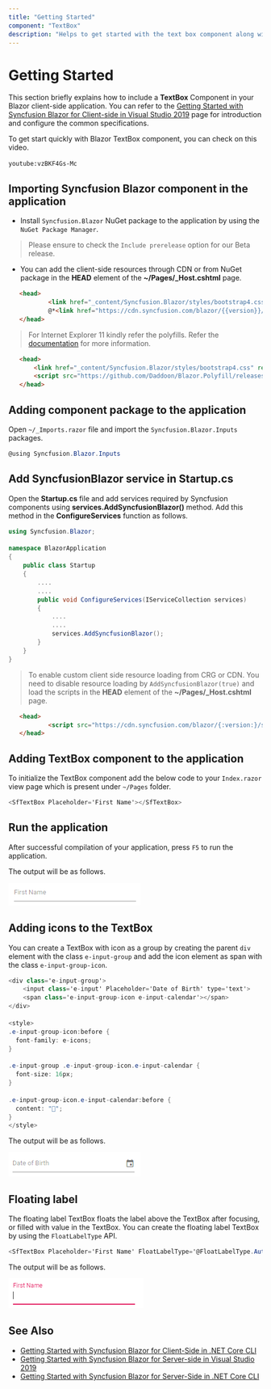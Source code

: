```yaml
---
title: "Getting Started"
component: "TextBox"
description: "Helps to get started with the text box component along with its key features such as a floating label, adding icons (input group), and ripple effect."
---
```


# Getting Started

This section briefly explains how to include a **TextBox** Component in your Blazor client-side application. You can refer to the [Getting Started with Syncfusion Blazor for Client-side in Visual Studio 2019](../getting-started/blazor-webassembly/) page for introduction and configure the common specifications.

To get start quickly with Blazor TextBox component, you can check on this video.

`youtube:vzBKF4Gs-Mc`

## Importing Syncfusion Blazor component in the application

* Install `Syncfusion.Blazor` NuGet package to the application by using the `NuGet Package Manager`.

> Please ensure to check the `Include prerelease` option for our Beta release.

* You can add the client-side resources through CDN or from NuGet package in the  **HEAD** element of the **~/Pages/_Host.cshtml** page.

 ```html
    <head>
            <link href="_content/Syncfusion.Blazor/styles/bootstrap4.css" rel="stylesheet" />
            @*<link href="https://cdn.syncfusion.com/blazor/{{version}}/styles/{{theme}}.css" rel="stylesheet" />*@
    </head>
```

> For Internet Explorer 11 kindly refer the polyfills. Refer the [documentation](https://ej2.syncfusion.com/blazor/documentation/common/how-to/render-blazor-server-app-in-ie/) for more information.

 ```html
    <head>
        <link href="_content/Syncfusion.Blazor/styles/bootstrap4.css" rel="stylesheet" />
        <script src="https://github.com/Daddoon/Blazor.Polyfill/releases/download/3.0.1/blazor.polyfill.min.js"></script>
    </head>
```

## Adding component package to the application

Open `~/_Imports.razor` file and import the `Syncfusion.Blazor.Inputs` packages.

```csharp
@using Syncfusion.Blazor.Inputs
```

## Add SyncfusionBlazor service in Startup.cs

Open the **Startup.cs** file and add services required by Syncfusion components using  **services.AddSyncfusionBlazor()** method. Add this method in the **ConfigureServices** function as follows.

```csharp
using Syncfusion.Blazor;

namespace BlazorApplication
{
    public class Startup
    {
        ....
        ....
        public void ConfigureServices(IServiceCollection services)
        {
            ....
            ....
            services.AddSyncfusionBlazor();
        }
    }
}
```

> To enable custom client side resource loading from CRG or CDN. You need to disable resource loading by `AddSyncfusionBlazor(true)` and load the scripts in the **HEAD** element of the **~/Pages/_Host.cshtml** page.

 ```html
    <head>
            <script src="https://cdn.syncfusion.com/blazor/{:version:}/syncfusion-blazor.min.js"></script>
    </head>
```

## Adding TextBox component to the application

To initialize the TextBox component add the below code to your `Index.razor` view page which is present under `~/Pages` folder.

```csharp
<SfTextBox Placeholder='First Name'></SfTextBox>
```

## Run the application

After successful compilation of your application, press `F5` to run the application.

The output will be as follows.

![TextBox Sample](./images/textbox_getting_started.png)

## Adding icons to the TextBox

You can create a TextBox with icon as a group by creating the parent `div` element with the class `e-input-group` and add the icon element as span with the class `e-input-group-icon`.

```csharp
<div class='e-input-group'>
    <input class='e-input' Placeholder='Date of Birth' type='text'>
    <span class='e-input-group-icon e-input-calendar'></span>
</div>

<style>
.e-input-group-icon:before {
  font-family: e-icons;
}

.e-input-group .e-input-group-icon.e-input-calendar {
  font-size: 16px;
}

.e-input-group-icon.e-input-calendar:before {
  content: "";
}
</style>
```

The output will be as follows.

![TextBox with icon](./images/textbox_adding_icons.png)

## Floating label

The floating label TextBox floats the label above the TextBox after focusing, or filled with value in the TextBox. You can create the floating label TextBox by using the `FloatLabelType` API.

```csharp
<SfTextBox Placeholder='First Name' FloatLabelType='@FloatLabelType.Auto'></SfTextBox>
```

The output will be as follows.

![TextBox with icon](./images/floatlabel.png)

## See Also

* [Getting Started with Syncfusion Blazor for Client-Side in .NET Core CLI](../getting-started/dotnet-cli-blazor/)
* [Getting Started with Syncfusion Blazor for Server-side in Visual Studio 2019](../getting-started/vs-blazor-server/)
* [Getting Started with Syncfusion Blazor for Server-Side in .NET Core CLI](../getting-started/dotnet-cli-blazor-server/)
